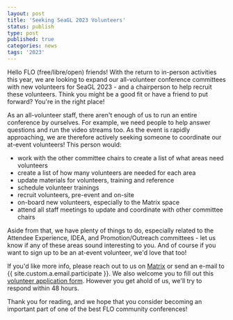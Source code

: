 ```yaml
---
layout: post
title: 'Seeking SeaGL 2023 Volunteers'
status: publish
type: post
published: true
categories: news
tags: '2023'
---
```


Hello FLO (free/libre/open) friends! With the return to in-person activities this year, we are looking to expand our all-volunteer conference committees with new volunteers for SeaGL 2023 - and a chairperson to help recruit these volunteers. Think you might be a good fit or have a friend to put forward? You're in the right place!

As an all-volunteer staff, there aren't enough of us to run an entire conference by ourselves. For example, we need people to help answer questions and run the video streams too. As the event is rapidly approaching, we are therefore actively seeking someone to coordinate our at-event volunteers! This person would:

- work with the other committee chairs to create a list of what areas need volunteers
- create a list of how many volunteers are needed for each area
- update materials for volunteers, training and reference
- schedule volunteer trainings
- recruit volunteers, pre-event and on-site
- on-board new volunteers, especially to the Matrix space
- attend all staff meetings to update and coordinate with other committee chairs

Aside from that, we have plenty of things to do, especially related to the Attendee Experience, IDEA, and Promotion/Outreach committees - let us know if any of these areas sound interesting to you. And of course if you want to sign up to be an at-event volunteer, we'd love that too!

If you'd like more info, please reach out to us on [Matrix](https://matrix.to/#/#participate:seagl.org) or send an e-mail to {{ site.custom.a.email.participate }}. We also welcome you to fill out this [volunteer application form](/volunteer). However you get ahold of us, we'll try to respond within 48 hours.

Thank you for reading, and we hope that you consider becoming an important part of one of the best FLO community conferences!
